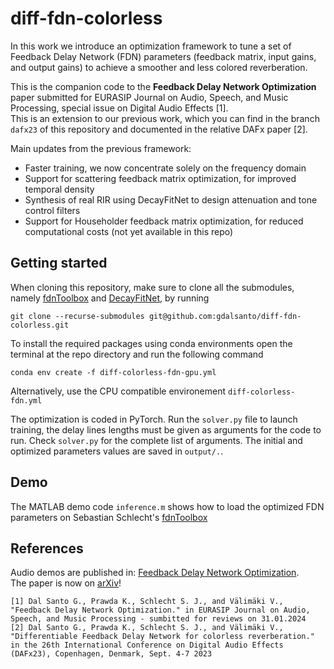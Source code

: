 # diff-fdn-colorless  
In this work we introduce an optimization framework to tune a set of Feedback Delay Network (FDN) parameters (feedback matrix, input gains, and output gains) to achieve a smoother and less colored reverberation. 

This is the companion code to the **Feedback Delay Network Optimization** paper submitted for EURASIP Journal on Audio, Speech, and Music Processing, special issue on Digital Audio Effects [1].  
This is an extension to our previous work, which you can find in the branch `dafx23` of this repository and documented in the relative DAFx paper [2].  

Main updates from the previous framework:
* Faster training, we now concentrate solely on the frequency domain
* Support for scattering feedback matrix optimization, for improved temporal density
* Synthesis of real RIR using DecayFitNet to design attenuation and tone control filters
* Support for Householder feedback matrix optimization, for reduced computational costs (not yet available in this repo)
  
## Getting started 
When cloning this repository, make sure to clone all the submodules, namely [fdnToolbox](https://github.com/SebastianJiroSchlecht/fdnToolbox) and [DecayFitNet](https://github.com/georg-goetz/DecayFitNet/tree/01daf3e7bbfd637aa1269bbca0cab7f445db0d5d), by running
```
git clone --recurse-submodules git@github.com:gdalsanto/diff-fdn-colorless.git
```
To install the required packages using conda environments open the terminal at the repo directory and run the following command
```
conda env create -f diff-colorless-fdn-gpu.yml
```
Alternatively, use the CPU compatible environement `diff-colorless-fdn.yml`  

The optimization is coded in PyTorch. Run the `solver.py` file to launch training, the delay lines lengths must be given as arguments for the code to run. Check `solver.py` for the complete list of arguments. The initial and optimized parameters values are saved in `output/.`.  
## Demo 
The MATLAB demo code `inference.m` shows how to load the optimized FDN parameters on Sebastian Schlecht's [fdnToolbox](https://github.com/SebastianJiroSchlecht/fdnToolbox) 


## References
Audio demos are published in: [Feedback Delay Network Optimization](http://research.spa.aalto.fi/publications/papers/eurasip-colorless-fdn/).  
The paper is now on [arXiv](http://arxiv.org/abs/2402.11216)! 
```
[1] Dal Santo G., Prawda K., Schlecht S. J., and Välimäki V., "Feedback Delay Network Optimization." in EURASIP Journal on Audio, Speech, and Music Processing - sumbitted for reviews on 31.01.2024
[2] Dal Santo G., Prawda K., Schlecht S. J., and Välimäki V., "Differentiable Feedback Delay Network for colorless reverberation." in the 26th International Conference on Digital Audio Effects (DAFx23), Copenhagen, Denmark, Sept. 4-7 2023 
```
